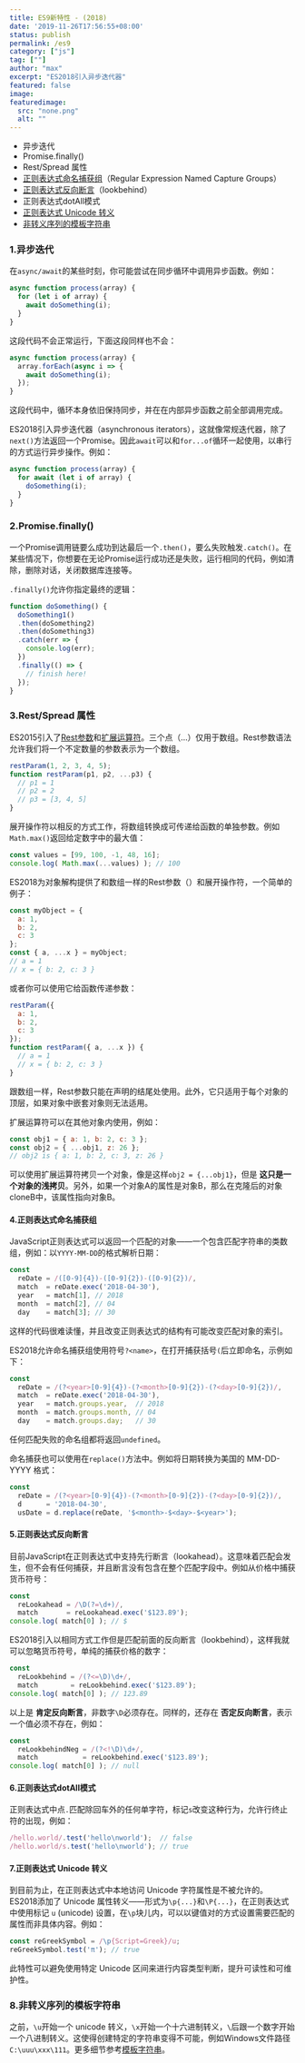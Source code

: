 ```yaml
---
title: ES9新特性 - (2018)
date: '2019-11-26T17:56:55+08:00'
status: publish
permalink: /es9
category: ["js"] 
tag: [""]
author: "max"
excerpt: "ES2018引入异步迭代器"
featured: false
image: 
featuredimage:
  src: "none.png"
  alt: ""
---
```

- 异步迭代
- Promise.finally()
- Rest/Spread 属性
- [正则表达式命名捕获组](http://esnext.justjavac.com/proposal/regexp-named-groups.html)（Regular Expression Named Capture Groups）
- [正则表达式反向断言](https://segmentfault.com/a/1190000006824133)（lookbehind）
- 正则表达式dotAll模式
- [正则表达式 Unicode 转义](https://juejin.im/post/5b2a186cf265da596d04a648#heading-1)
- [非转义序列的模板字符串](https://juejin.im/post/5b2a186cf265da596d04a648#heading-1)

### 1.异步迭代

在`async/await`的某些时刻，你可能尝试在同步循环中调用异步函数。例如：

```js
async function process(array) {
  for (let i of array) {
    await doSomething(i);
  }
}
```

这段代码不会正常运行，下面这段同样也不会：

```js
async function process(array) {
  array.forEach(async i => {
    await doSomething(i);
  });
}
```

这段代码中，循环本身依旧保持同步，并在在内部异步函数之前全部调用完成。

ES2018引入异步迭代器（asynchronous iterators），这就像常规迭代器，除了`next()`方法返回一个Promise。因此`await`可以和`for...of`循环一起使用，以串行的方式运行异步操作。例如：

```js
async function process(array) {
  for await (let i of array) {
    doSomething(i);
  }
}
```

### 2.Promise.finally()

一个Promise调用链要么成功到达最后一个`.then()`，要么失败触发`.catch()`。在某些情况下，你想要在无论Promise运行成功还是失败，运行相同的代码，例如清除，删除对话，关闭数据库连接等。

`.finally()`允许你指定最终的逻辑：

```js
function doSomething() {
  doSomething1()
  .then(doSomething2)
  .then(doSomething3)
  .catch(err => {
    console.log(err);
  })
  .finally(() => {
    // finish here!
  });
}
```

### 3.Rest/Spread 属性

ES2015引入了[Rest参数](https://link.juejin.im?target=https%3A%2F%2Fdeveloper.mozilla.org%2Fzh-CN%2Fdocs%2FWeb%2FJavaScript%2FReference%2FFunctions%2FRest_parameters)和[扩展运算符](https://link.juejin.im?target=https%3A%2F%2Fdeveloper.mozilla.org%2Fzh-CN%2Fdocs%2FWeb%2FJavaScript%2FReference%2FOperators%2FSpread_syntax)。三个点（…）仅用于数组。Rest参数语法允许我们将一个不定数量的参数表示为一个数组。

```js
restParam(1, 2, 3, 4, 5);
function restParam(p1, p2, ...p3) {
  // p1 = 1
  // p2 = 2
  // p3 = [3, 4, 5]
}
```

展开操作符以相反的方式工作，将数组转换成可传递给函数的单独参数。例如`Math.max()`返回给定数字中的最大值：

```js
const values = [99, 100, -1, 48, 16];
console.log( Math.max(...values) ); // 100
```

ES2018为对象解构提供了和数组一样的Rest参数（）和展开操作符，一个简单的例子：

```js
const myObject = {
  a: 1,
  b: 2,
  c: 3
};
const { a, ...x } = myObject;
// a = 1
// x = { b: 2, c: 3 }
```

或者你可以使用它给函数传递参数：

```js
restParam({
  a: 1,
  b: 2,
  c: 3
});
function restParam({ a, ...x }) {
  // a = 1
  // x = { b: 2, c: 3 }
}
```

跟数组一样，Rest参数只能在声明的结尾处使用。此外，它只适用于每个对象的顶层，如果对象中嵌套对象则无法适用。

扩展运算符可以在其他对象内使用，例如：

```js
const obj1 = { a: 1, b: 2, c: 3 };
const obj2 = { ...obj1, z: 26 };
// obj2 is { a: 1, b: 2, c: 3, z: 26 }
```

可以使用扩展运算符拷贝一个对象，像是这样`obj2 = {...obj1}`，但是 **这只是一个对象的浅拷贝**。另外，如果一个对象A的属性是对象B，那么在克隆后的对象cloneB中，该属性指向对象B。

#### 4.正则表达式命名捕获组

JavaScript正则表达式可以返回一个匹配的对象——一个包含匹配字符串的类数组，例如：以`YYYY-MM-DD`的格式解析日期：

```js
const
  reDate = /([0-9]{4})-([0-9]{2})-([0-9]{2})/,
  match  = reDate.exec('2018-04-30'),
  year   = match[1], // 2018
  month  = match[2], // 04
  day    = match[3]; // 30
```

这样的代码很难读懂，并且改变正则表达式的结构有可能改变匹配对象的索引。

ES2018允许命名捕获组使用符号`?<name>`，在打开捕获括号`(`后立即命名，示例如下：

```js
const
  reDate = /(?<year>[0-9]{4})-(?<month>[0-9]{2})-(?<day>[0-9]{2})/,
  match  = reDate.exec('2018-04-30'),
  year   = match.groups.year,  // 2018
  month  = match.groups.month, // 04
  day    = match.groups.day;   // 30
```

任何匹配失败的命名组都将返回`undefined`。

命名捕获也可以使用在`replace()`方法中。例如将日期转换为美国的 MM-DD-YYYY 格式：

```js
const
  reDate = /(?<year>[0-9]{4})-(?<month>[0-9]{2})-(?<day>[0-9]{2})/,
  d      = '2018-04-30',
  usDate = d.replace(reDate, '$<month>-$<day>-$<year>');
```

#### 5.正则表达式反向断言

目前JavaScript在正则表达式中支持先行断言（lookahead）。这意味着匹配会发生，但不会有任何捕获，并且断言没有包含在整个匹配字段中。例如从价格中捕获货币符号：

```js
const
  reLookahead = /\D(?=\d+)/,
  match       = reLookahead.exec('$123.89');
console.log( match[0] ); // $
```

ES2018引入以相同方式工作但是匹配前面的反向断言（lookbehind），这样我就可以忽略货币符号，单纯的捕获价格的数字：

```js
const
  reLookbehind = /(?<=\D)\d+/,
  match        = reLookbehind.exec('$123.89');
console.log( match[0] ); // 123.89
```

以上是 **肯定反向断言**，非数字`\D`必须存在。同样的，还存在 **否定反向断言**，表示一个值必须不存在，例如：

```js
const
  reLookbehindNeg = /(?<!\D)\d+/,
  match           = reLookbehind.exec('$123.89');
console.log( match[0] ); // null
```

#### 6.正则表达式dotAll模式

正则表达式中点`.`匹配除回车外的任何单字符，标记`s`改变这种行为，允许行终止符的出现，例如：

```js
/hello.world/.test('hello\nworld');  // false
/hello.world/s.test('hello\nworld'); // true
```

#### 7.正则表达式 Unicode 转义

到目前为止，在正则表达式中本地访问 Unicode 字符属性是不被允许的。ES2018添加了 Unicode 属性转义——形式为`\p{...}`和`\P{...}`，在正则表达式中使用标记 `u` (unicode) 设置，在`\p`块儿内，可以以键值对的方式设置需要匹配的属性而非具体内容。例如：

```js
const reGreekSymbol = /\p{Script=Greek}/u;
reGreekSymbol.test('π'); // true
```

此特性可以避免使用特定 Unicode 区间来进行内容类型判断，提升可读性和可维护性。

### 8.非转义序列的模板字符串

之前，`\u`开始一个 unicode 转义，`\x`开始一个十六进制转义，`\`后跟一个数字开始一个八进制转义。这使得创建特定的字符串变得不可能，例如Windows文件路径 `C:\uuu\xxx\111`。更多细节参考[模板字符串](https://developer.mozilla.org/zh-CN/docs/Web/JavaScript/Reference/template_strings)。
